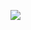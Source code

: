 ![](https://capsule-render.vercel.app/api?type=waving&color=auto&height=150&section=header&fontSize=30&animation=twinkling&text=AI%Drug%%Discovery!!)


<!--
**kangjongbeom/kangjongbeom** is a ✨ _special_ ✨ repository because its `README.md` (this file) appears on your GitHub profile.

Here are some ideas to get you started:

- 🔭 I’m currently working on ...
- 🌱 I’m currently learning ...
- 👯 I’m looking to collaborate on ...
- 🤔 I’m looking for help with ...
- 💬 Ask me about ...
- 📫 How to reach me: ...
- 😄 Pronouns: ...
- ⚡ Fun fact: ...
-->
